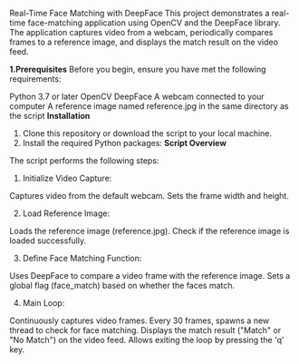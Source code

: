Real-Time Face Matching with DeepFace
This project demonstrates a real-time face-matching application using OpenCV and the DeepFace library. The application captures video from a webcam, periodically compares frames to a reference image, and displays the match result on the video feed.

**1.Prerequisites**
Before you begin, ensure you have met the following requirements:

Python 3.7 or later
OpenCV
DeepFace
A webcam connected to your computer
A reference image named reference.jpg in the same directory as the script
**Installation**
1. Clone this repository or download the script to your local machine.
2. Install the required Python packages:
**Script Overview**

The script performs the following steps:

1. Initialize Video Capture:

Captures video from the default webcam.
Sets the frame width and height.

2. Load Reference Image:

Loads the reference image (reference.jpg).
Check if the reference image is loaded successfully.

3. Define Face Matching Function:

Uses DeepFace to compare a video frame with the reference image.
Sets a global flag (face_match) based on whether the faces match.

4. Main Loop:

Continuously captures video frames.
Every 30 frames, spawns a new thread to check for face matching.
Displays the match result ("Match" or "No Match") on the video feed.
Allows exiting the loop by pressing the 'q' key.
